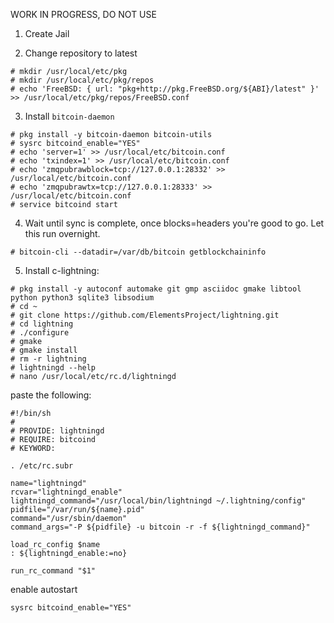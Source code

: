 WORK IN PROGRESS, DO NOT USE

1. Create Jail

2. Change repository to latest
```
# mkdir /usr/local/etc/pkg
# mkdir /usr/local/etc/pkg/repos
# echo 'FreeBSD: { url: "pkg+http://pkg.FreeBSD.org/${ABI}/latest" }' >> /usr/local/etc/pkg/repos/FreeBSD.conf
```

3. Install `bitcoin-daemon`
```
# pkg install -y bitcoin-daemon bitcoin-utils
# sysrc bitcoind_enable="YES"
# echo 'server=1' >> /usr/local/etc/bitcoin.conf
# echo 'txindex=1' >> /usr/local/etc/bitcoin.conf
# echo 'zmqpubrawblock=tcp://127.0.0.1:28332' >> /usr/local/etc/bitcoin.conf
# echo 'zmqpubrawtx=tcp://127.0.0.1:28333' >> /usr/local/etc/bitcoin.conf
# service bitcoind start
```

4. Wait until sync is complete, once blocks=headers you're good to go. Let this run overnight.
```
# bitcoin-cli --datadir=/var/db/bitcoin getblockchaininfo
```

5. Install c-lightning:
```
# pkg install -y autoconf automake git gmp asciidoc gmake libtool python python3 sqlite3 libsodium
# cd ~
# git clone https://github.com/ElementsProject/lightning.git
# cd lightning
# ./configure
# gmake
# gmake install
# rm -r lightning
# lightningd --help
# nano /usr/local/etc/rc.d/lightningd
```
paste the following:
```
#!/bin/sh
#
# PROVIDE: lightningd
# REQUIRE: bitcoind
# KEYWORD:

. /etc/rc.subr

name="lightningd"
rcvar="lightningd_enable"
lightningd_command="/usr/local/bin/lightningd ~/.lightning/config"
pidfile="/var/run/${name}.pid"
command="/usr/sbin/daemon"
command_args="-P ${pidfile} -u bitcoin -r -f ${lightningd_command}"

load_rc_config $name
: ${lightningd_enable:=no}

run_rc_command "$1"
```
enable autostart
```
sysrc bitcoind_enable="YES"
```
